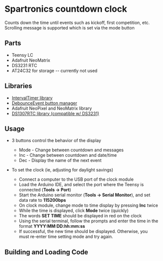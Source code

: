 # Spartronics countdown clock

Counts down the time until events such as kickoff, first competition, etc.
Scrolling message is supported which is set via the mode button

## Parts
- Teensy LC
- Adafruit NeoMatrix
- DS3231 RTC
- AT24C32 for storage -- currently not used

## Libraries
- [IntervalTimer library](https://www.pjrc.com/teensy/td_timing_IntervalTimer.html)
- [DebounceEvent button manager](https://github.com/xoseperez/debounceevent)
- Adafruit NeoPixel and NeoMatrix library
- [DS1307RTC library (compatible w/ DS3231)](https://www.pjrc.com/teensy/td_libs_DS1307RTC.html)

## Usage
- 3 buttons control the behavior of the display
	- Mode - Change between countdown and messages
	- Inc - Change between countdown and date/time
	- Dec - Display the name of the next event

- To set the clock (ie, adjusting for daylight savings)
	- Connect a computer to the USB port of the clock module
	- Load the Arduino IDE, and select the port where the Teensy is connected (**Tools -> Port**)
	- Start the Arduino serial monitor (**Tools -> Serial Monitor**), and set data rate to **115200bps**
	- On clock module, change mode to time display by pressing **Inc** twice
	- While the time is displayed, click **Mode** twice (quickly)
	- The words **SET TIME** should be displayed in red on the clock
	- Using the serial terminal, follow the prompts and enter the time in the format **YYYY:MM:DD:hh:mm:ss**
	- If successful, the new time should be displayed. Otherwise, you must re-enter time setting mode and try again.

## Building and Loading Code

